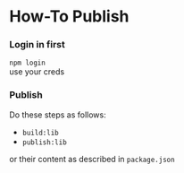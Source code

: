 # How-To Publish

### Login in first
`npm login`  
use your creds

### Publish
Do these steps as follows:  
* `build:lib`
* `publish:lib`

or their content as described in `package.json`
